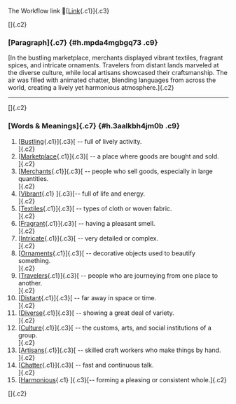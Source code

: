 The Workflow link
👏[[Link](https://www.google.com/url?q=http://www.google.com&sa=D&source=editors&ust=1757526445988146&usg=AOvVaw3XfP1TqXala-Ocb13NQb0s){.c1}]{.c3}

[]{.c2}

### [Paragraph]{.c7} {#h.mpda4mgbgq73 .c9}

[In the bustling marketplace, merchants displayed vibrant textiles,
fragrant spices, and intricate ornaments. Travelers from distant lands
marveled at the diverse culture, while local artisans showcased their
craftsmanship. The air was filled with animated chatter, blending
languages from across the world, creating a lively yet harmonious
atmosphere.]{.c2}

------------------------------------------------------------------------

[]{.c2}

### [Words & Meanings]{.c7} {#h.3aalkbh4jm0b .c9}

1.  [[Bustling](https://www.google.com/url?q=http://www.google.com&sa=D&source=editors&ust=1757526445989809&usg=AOvVaw0hk5EVPm_zIytHKJ6ZqJ34){.c1}]{.c3}[ --
    full of lively activity.\
    ]{.c2}
2.  [[Marketplace](https://www.google.com/url?q=http://www.google.com&sa=D&source=editors&ust=1757526445990121&usg=AOvVaw3FQ698CJVT_UwtkjjmJjMr){.c1}]{.c3}[ --
    a place where goods are bought and sold.\
    ]{.c2}
3.  [[Merchants](https://www.google.com/url?q=http://www.google.com&sa=D&source=editors&ust=1757526445990431&usg=AOvVaw0xxg1NaxVpgFhG0Kdr59BG){.c1}]{.c3}[ --
    people who sell goods, especially in large quantities.\
    ]{.c2}
4.  [[Vibrant](https://www.google.com/url?q=http://www.google.com&sa=D&source=editors&ust=1757526445990780&usg=AOvVaw1qeNRYUvdHOumPFXo3Uvbq){.c1}
    ]{.c3}[-- full of life and energy.\
    ]{.c2}
5.  [[Textiles](https://www.google.com/url?q=http://www.google.com&sa=D&source=editors&ust=1757526445991029&usg=AOvVaw3UDensxYbKx-nHVWbkkoUE){.c1}]{.c3}[ --
    types of cloth or woven fabric.\
    ]{.c2}
6.  [[Fragrant](https://www.google.com/url?q=http://www.google.com&sa=D&source=editors&ust=1757526445991263&usg=AOvVaw1E0Xn7y8qZSfFyHgVYWndg){.c1}]{.c3}[ --
    having a pleasant smell.\
    ]{.c2}
7.  [[Intricate](https://www.google.com/url?q=http://www.google.com&sa=D&source=editors&ust=1757526445991553&usg=AOvVaw1dLZZkQGtC1w1xs-SHKyxm){.c1}]{.c3}[ --
    very detailed or complex.\
    ]{.c2}
8.  [[Ornaments](https://www.google.com/url?q=http://www.google.com&sa=D&source=editors&ust=1757526445991840&usg=AOvVaw1JLafdvP2kOVxOGWPc4GWc){.c1}]{.c3}[ --
    decorative objects used to beautify something.\
    ]{.c2}
9.  [[Travelers](https://www.google.com/url?q=http://www.google.com&sa=D&source=editors&ust=1757526445992209&usg=AOvVaw33piCsVWPVgaWji4bMeZWg){.c1}]{.c3}[ --
    people who are journeying from one place to another.\
    ]{.c2}
10. [[Distant](https://www.google.com/url?q=http://www.google.com&sa=D&source=editors&ust=1757526445992560&usg=AOvVaw2jhsvUMv_U4HxpjOgcqMwe){.c1}]{.c3}[ --
    far away in space or time.\
    ]{.c2}
11. [[Diverse](https://www.google.com/url?q=http://www.google.com&sa=D&source=editors&ust=1757526445992853&usg=AOvVaw0ZKMqhdTL-vK_1ozJoqrS3){.c1}]{.c3}[ --
    showing a great deal of variety.\
    ]{.c2}
12. [[Culture](https://www.google.com/url?q=http://www.google.com&sa=D&source=editors&ust=1757526445993154&usg=AOvVaw2G3kY8p_FTkslEA9EJH9qo){.c1}]{.c3}[ --
    the customs, arts, and social institutions of a group.\
    ]{.c2}
13. [[Artisans](https://www.google.com/url?q=http://www.google.com&sa=D&source=editors&ust=1757526445993501&usg=AOvVaw0ZXR9A9vnnL0rNInqObzab){.c1}]{.c3}[ --
    skilled craft workers who make things by hand.\
    ]{.c2}
14. [[Chatter](https://www.google.com/url?q=http://www.google.com&sa=D&source=editors&ust=1757526445993851&usg=AOvVaw0_d-ogTxXej8O1oMsS7uSk){.c1}]{.c3}[ --
    fast and continuous talk.\
    ]{.c2}
15. [[Harmonious](https://www.google.com/url?q=http://www.google.com&sa=D&source=editors&ust=1757526445994163&usg=AOvVaw1SOEXYcYrc_SRcQKpv1Lkh){.c1}
    ]{.c3}[-- forming a pleasing or consistent whole.]{.c2}

[]{.c2}
